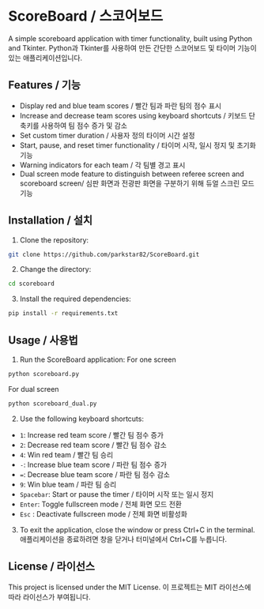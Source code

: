 # ScoreBoard / 스코어보드

A simple scoreboard application with timer functionality, built using Python and Tkinter.
Python과 Tkinter를 사용하여 만든 간단한 스코어보드 및 타이머 기능이 있는 애플리케이션입니다.

## Features / 기능

- Display red and blue team scores / 빨간 팀과 파란 팀의 점수 표시
- Increase and decrease team scores using keyboard shortcuts / 키보드 단축키를 사용하여 팀 점수 증가 및 감소
- Set custom timer duration / 사용자 정의 타이머 시간 설정
- Start, pause, and reset timer functionality / 타이머 시작, 일시 정지 및 초기화 기능
- Warning indicators for each team / 각 팀별 경고 표시
- Dual screen mode feature to distinguish between referee screen and scoreboard screen/ 심판 화면과 전광판 화면을 구분하기 위해 듀얼 스크린 모드 기능

## Installation / 설치

1. Clone the repository:

```bash
git clone https://github.com/parkstar82/ScoreBoard.git
```

2. Change the directory:
```bash
cd scoreboard
```
3. Install the required dependencies:
```bash
pip install -r requirements.txt
```

## Usage / 사용법
1. Run the ScoreBoard application:
For one screen
```bash
python scoreboard.py
```

For dual screen
```bash
python scoreboard_dual.py
```

2. Use the following keyboard shortcuts:
- `1`: Increase red team score / 빨간 팀 점수 증가
- `2`: Decrease red team score / 빨간 팀 점수 감소
- `4`: Win red team / 빨간 팀 승리
- `-`: Increase blue team score / 파란 팀 점수 증가
- `=`: Decrease blue team score / 파란 팀 점수 감소
- `9`: Win blue team / 파란 팀 승리
- `Spacebar`: Start or pause the timer / 타이머 시작 또는 일시 정지
- `Enter`: Toggle fullscreen mode / 전체 화면 모드 전환
- `Esc` : Deactivate fullscreen mode / 전체 화면 비활성화

3. To exit the application, close the window or press Ctrl+C in the terminal.
애플리케이션을 종료하려면 창을 닫거나 터미널에서 Ctrl+C를 누릅니다.

## License / 라이선스
This project is licensed under the MIT License.
이 프로젝트는 MIT 라이선스에 따라 라이선스가 부여됩니다.
